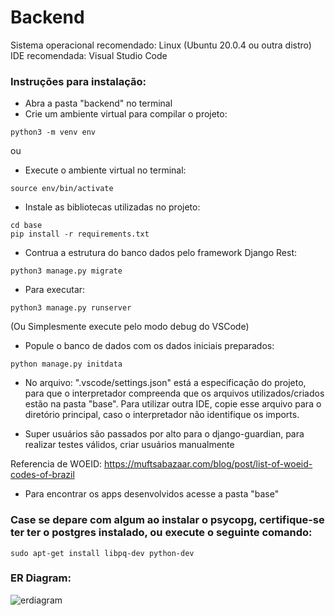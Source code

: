 # Backend

Sistema operacional recomendado: Linux (Ubuntu 20.0.4 ou outra distro)
IDE recomendada: Visual Studio Code

### Instruções para instalação:  

* Abra a pasta "backend" no terminal
* Crie um ambiente virtual para compilar o projeto: 
```
python3 -m venv env
```
ou
* Execute o ambiente virtual no terminal:
```
source env/bin/activate
```

* Instale as bibliotecas utilizadas no projeto: 
```
cd base
pip install -r requirements.txt
```

* Contrua a estrutura do banco dados pelo framework Django Rest:
```
python3 manage.py migrate
```

* Para executar:
```
python3 manage.py runserver
```
(Ou Simplesmente execute pelo modo debug do VSCode)  

* Popule o banco de dados com os dados iniciais preparados:
```
python manage.py initdata
```

* No arquivo: ".vscode/settings.json" está a especificação do projeto, para que o interpretador compreenda que os arquivos utilizados/criados estão na pasta "base". Para utilizar outra IDE, copie esse arquivo para o diretório principal, caso o interpretador não identifique os imports.  

* Super usuários são passados por alto para o django-guardian, para realizar testes válidos, criar usuários manualmente

Referencia de WOEID: https://muftsabazaar.com/blog/post/list-of-woeid-codes-of-brazil

* Para encontrar os apps desenvolvidos acesse a pasta "base"

### Case se depare com algum ao instalar o psycopg, certifique-se ter ter o postgres instalado, ou execute o seguinte comando:
```
sudo apt-get install libpq-dev python-dev
```

### ER Diagram:
![erdiagram](https://user-images.githubusercontent.com/56370296/168668284-4a3ae670-85ee-41c9-a8b9-c7b9384c715e.png)
